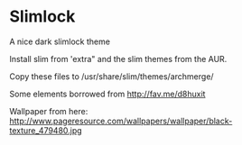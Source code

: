# Slimlock
A nice dark slimlock theme


Install slim from 'extra" and the slim themes from the AUR.

Copy these files to /usr/share/slim/themes/archmerge/

Some elements borrowed from http://fav.me/d8huxit

Wallpaper from here: http://www.pageresource.com/wallpapers/wallpaper/black-texture_479480.jpg
